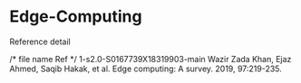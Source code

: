 # Edge-Computing
Reference detail

/* file name     Ref */
1-s2.0-S0167739X18319903-main  Wazir Zada Khan, Ejaz Ahmed, Saqib Hakak, et al. Edge computing: A survey. 2019, 97:219-235.
